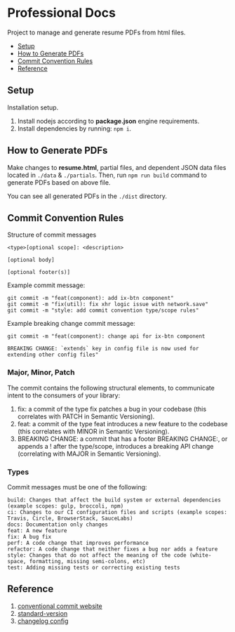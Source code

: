 # Professional Docs

Project to manage and generate resume PDFs from html files.

- [Setup](#setup)
- [How to Generate PDFs](#usage)
- [Commit Convention Rules](#commit)
- [Reference](#reference)


## <a id="setup"></a> Setup

Installation setup.

1. Install nodejs according to **package.json** engine requirements.
1. Install dependencies by running: `npm i`.


## <a id="usage"></a> How to Generate PDFs

Make changes to **resume.html**, partial files, and dependent JSON data files located in `./data` & `./partials`. Then, run `npm run build` command to generate PDFs based on above file.

You can see all generated PDFs in the `./dist` directory.


## <a id="commit"></a> Commit Convention Rules

Structure of commit messages
```
<type>[optional scope]: <description>

[optional body]

[optional footer(s)]
```

Example commit message:
```
git commit -m "feat(component): add ix-btn component"
git commit -m "fix(util): fix xhr logic issue with network.save"
git commit -m "style: add commit convention type/scope rules"
```

Example breaking change commit message:
```
git commit -m "feat(component): change api for ix-btn component

BREAKING CHANGE: `extends` key in config file is now used for extending other config files"
```

### Major, Minor, Patch

The commit contains the following structural elements, to communicate intent to the consumers of your library:

1. fix: a commit of the type fix patches a bug in your codebase (this correlates with PATCH in Semantic Versioning).
1. feat: a commit of the type feat introduces a new feature to the codebase (this correlates with MINOR in Semantic Versioning).
1. BREAKING CHANGE: a commit that has a footer BREAKING CHANGE:, or appends a ! after the type/scope, introduces a breaking API change (correlating with MAJOR in Semantic Versioning).

### Types

Commit messages must be one of the following:

    build: Changes that affect the build system or external dependencies (example scopes: gulp, broccoli, npm)
    ci: Changes to our CI configuration files and scripts (example scopes: Travis, Circle, BrowserStack, SauceLabs)
    docs: Documentation only changes
    feat: A new feature
    fix: A bug fix
    perf: A code change that improves performance
    refactor: A code change that neither fixes a bug nor adds a feature
    style: Changes that do not affect the meaning of the code (white-space, formatting, missing semi-colons, etc)
    test: Adding missing tests or correcting existing tests


## <a id="reference"></a> Reference
1. [conventional commit website](https://www.conventionalcommits.org/en/v1.0.0/)
1. [standard-version](https://github.com/conventional-changelog/standard-version#readme)
1. [changelog config](https://github.com/conventional-changelog/conventional-changelog-config-spec/blob/master/versions/2.1.0/README.md)
